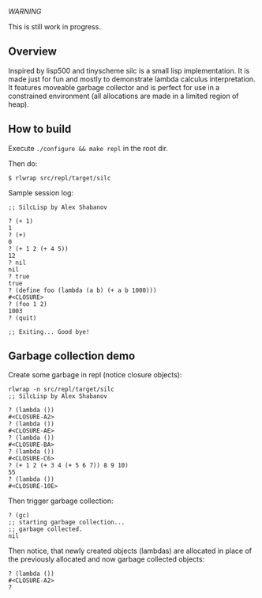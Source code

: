 *WARNING*

This is still work in progress.

## Overview

Inspired by lisp500 and tinyscheme silc is a small lisp implementation. It is made just for fun and mostly to demonstrate lambda calculus interpretation.
It features moveable garbage collector and is perfect for use in a constrained environment (all allocations are made in a limited region of heap).

## How to build

Execute ``./configure && make repl`` in the root dir.

Then do:

```
$ rlwrap src/repl/target/silc
```

Sample session log:

```
;; SilcLisp by Alex Shabanov

? (+ 1)
1
? (+)
0
? (+ 1 2 (+ 4 5))
12
? nil
nil
? true
true
? (define foo (lambda (a b) (+ a b 1000)))
#<CLOSURE>
? (foo 1 2)
1003
? (quit)

;; Exiting... Good bye!
```

## Garbage collection demo

Create some garbage in repl (notice closure objects):

```
rlwrap -n src/repl/target/silc
;; SilcLisp by Alex Shabanov

? (lambda ())
#<CLOSURE-A2>
? (lambda ())
#<CLOSURE-AE>
? (lambda ())
#<CLOSURE-BA>
? (lambda ())
#<CLOSURE-C6>
? (+ 1 2 (+ 3 4 (+ 5 6 7)) 8 9 10)
55
? (lambda ())
#<CLOSURE-10E>
```

Then trigger garbage collection:

```
? (gc)
;; starting garbage collection...
;; garbage collected.
nil
```

Then notice, that newly created objects (lambdas) are allocated in place of the previously allocated
and now garbage collected objects:

```
? (lambda ())
#<CLOSURE-A2>
?
```
